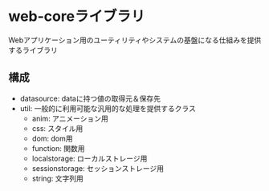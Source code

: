 # web-coreライブラリ

Webアプリケーション用のユーティリティやシステムの基盤になる仕組みを提供するライブラリ

## 構成

- datasource: dataに持つ値の取得元＆保存先
- util: 一般的に利用可能な汎用的な処理を提供するクラス
  - anim: アニメーション用
  - css: スタイル用
  - dom: dom用
  - function: 関数用
  - localstorage: ローカルストレージ用
  - sessionstorage: セッションストレージ用
  - string: 文字列用
